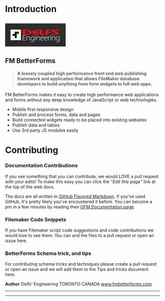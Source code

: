 # Introduction

## ![Delfs' Engineering Logo](assets/1486254174620.png)

## FM BetterForms

> #### A loosely coupled high performance front end web publishing framework and application that allows FileMaker database developers to build anything from form widgets to full web apps.

FM BetterForms makes it easy to create high performance web applications and forms without any deep knowledge of JavaScript or web technologies.

* Mobile first responsive design
* Publish and process forms, data and pages
* Build connected widgets ready to be placed into existing websites
* Publish data and tables
* Use 3rd party JS modules easily

# Contributing

### Documentation Contributions
If you see something that you can contribute, we would LOVE a pull request with your edits! To make this easy you can click the _"Edit this page"_ link at the top of the web docs.

The docs are all written in [GitHub Flavored Markdown](https://help.github.com/articles/github-flavored-markdown/).  If you've used GitHub, it's pretty likely you've encountered it before.  You can become a pro in a few minutes by reading their [GFM Documentation page](https://help.github.com/articles/github-flavored-markdown/).

### Filemaker Code Snippets 
If you have Filemaker script code suggestions and code contributions we would love to see them. You can and the files to a pull request or open an issue here. 

### BetterForms Schema trick, and tips
For contributing schema tricks and techniques please create a pull request or open an issue and we will add them to the Tips and tricks document here.

**Author**
Delfs' Engineering
TORONTO CANADA
www.fmbetterforms.com

***

***
